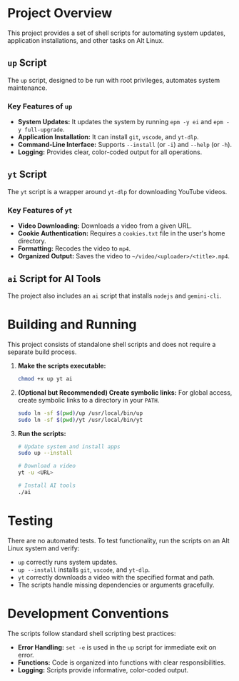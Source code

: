 # Project Overview

This project provides a set of shell scripts for automating system updates, application installations, and other tasks on Alt Linux.

## `up` Script

The `up` script, designed to be run with root privileges, automates system maintenance.

### Key Features of `up`

- **System Updates:** It updates the system by running `epm -y ei` and `epm -y full-upgrade`.
- **Application Installation:** It can install `git`, `vscode`, and `yt-dlp`.
- **Command-Line Interface:** Supports `--install` (or `-i`) and `--help` (or `-h`).
- **Logging:** Provides clear, color-coded output for all operations.

## `yt` Script

The `yt` script is a wrapper around `yt-dlp` for downloading YouTube videos.

### Key Features of `yt`

- **Video Downloading:** Downloads a video from a given URL.
- **Cookie Authentication:** Requires a `cookies.txt` file in the user's home directory.
- **Formatting:** Recodes the video to `mp4`.
- **Organized Output:** Saves the video to `~/video/<uploader>/<title>.mp4`.

## `ai` Script for AI Tools

The project also includes an `ai` script that installs `nodejs` and `gemini-cli`.

# Building and Running

This project consists of standalone shell scripts and does not require a separate build process.

1.  **Make the scripts executable:**
    ```bash
    chmod +x up yt ai
    ```

2.  **(Optional but Recommended) Create symbolic links:**
    For global access, create symbolic links to a directory in your `PATH`.
    ```bash
    sudo ln -sf $(pwd)/up /usr/local/bin/up
    sudo ln -sf $(pwd)/yt /usr/local/bin/yt
    ```

3.  **Run the scripts:**
    ```bash
    # Update system and install apps
    sudo up --install

    # Download a video
    yt -u <URL>

    # Install AI tools
    ./ai
    ```

# Testing

There are no automated tests. To test functionality, run the scripts on an Alt Linux system and verify:

- `up` correctly runs system updates.
- `up --install` installs `git`, `vscode`, and `yt-dlp`.
- `yt` correctly downloads a video with the specified format and path.
- The scripts handle missing dependencies or arguments gracefully.

# Development Conventions

The scripts follow standard shell scripting best practices:

- **Error Handling:** `set -e` is used in the `up` script for immediate exit on error.
- **Functions:** Code is organized into functions with clear responsibilities.
- **Logging:** Scripts provide informative, color-coded output.
